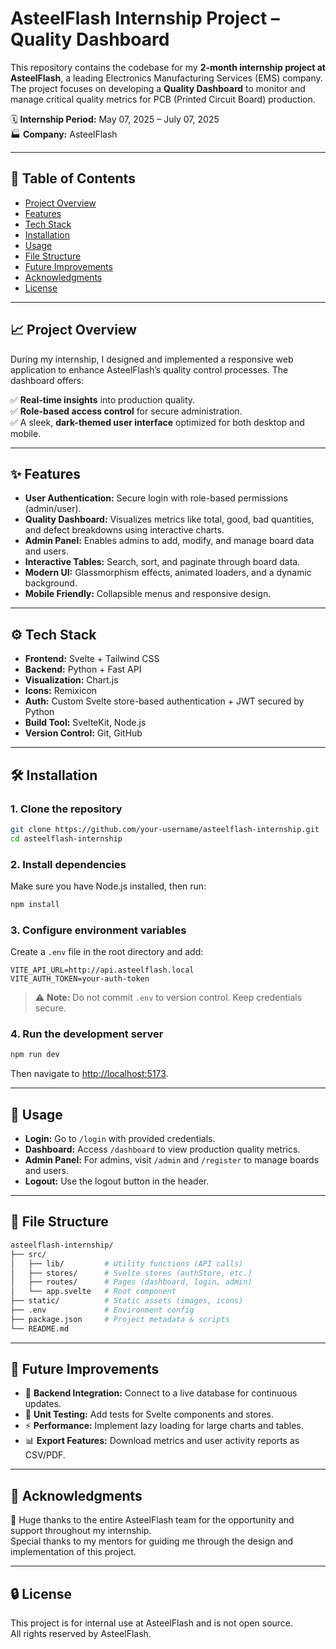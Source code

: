 
# AsteelFlash Internship Project – Quality Dashboard

This repository contains the codebase for my **2-month internship project at AsteelFlash**, a leading Electronics Manufacturing Services (EMS) company. The project focuses on developing a **Quality Dashboard** to monitor and manage critical quality metrics for PCB (Printed Circuit Board) production.

🗓 **Internship Period:** May 07, 2025 – July 07, 2025  
🏭 **Company:** AsteelFlash

---

## 🚀 Table of Contents

- [Project Overview](#project-overview)
- [Features](#features)
- [Tech Stack](#tech-stack)
- [Installation](#installation)
- [Usage](#usage)
- [File Structure](#file-structure)
- [Future Improvements](#future-improvements)
- [Acknowledgments](#acknowledgments)
- [License](#license)

---

## 📈 Project Overview

During my internship, I designed and implemented a responsive web application to enhance AsteelFlash’s quality control processes. The dashboard offers:

✅ **Real-time insights** into production quality.  
✅ **Role-based access control** for secure administration.  
✅ A sleek, **dark-themed user interface** optimized for both desktop and mobile.

---

## ✨ Features

- **User Authentication:** Secure login with role-based permissions (admin/user).  
- **Quality Dashboard:** Visualizes metrics like total, good, bad quantities, and defect breakdowns using interactive charts.  
- **Admin Panel:** Enables admins to add, modify, and manage board data and users.  
- **Interactive Tables:** Search, sort, and paginate through board data.  
- **Modern UI:** Glassmorphism effects, animated loaders, and a dynamic background.  
- **Mobile Friendly:** Collapsible menus and responsive design.

---

## ⚙️ Tech Stack

- **Frontend:** Svelte + Tailwind CSS
- **Backend:** Python + Fast API
- **Visualization:** Chart.js  
- **Icons:** Remixicon  
- **Auth:** Custom Svelte store-based authentication  + JWT secured by Python 
- **Build Tool:** SvelteKit, Node.js  
- **Version Control:** Git, GitHub

---

## 🛠️ Installation

### 1. Clone the repository
```bash
git clone https://github.com/your-username/asteelflash-internship.git
cd asteelflash-internship
```

### 2. Install dependencies
Make sure you have Node.js installed, then run:
```bash
npm install
```

### 3. Configure environment variables
Create a `.env` file in the root directory and add:
```env
VITE_API_URL=http://api.asteelflash.local
VITE_AUTH_TOKEN=your-auth-token
```
> ⚠️ **Note:** Do not commit `.env` to version control. Keep credentials secure.

### 4. Run the development server
```bash
npm run dev
```
Then navigate to [http://localhost:5173](http://localhost:5173).

---

## 🚀 Usage

- **Login:** Go to `/login` with provided credentials.  
- **Dashboard:** Access `/dashboard` to view production quality metrics.  
- **Admin Panel:** For admins, visit `/admin` and `/register` to manage boards and users.  
- **Logout:** Use the logout button in the header.

---

## 📁 File Structure

```bash
asteelflash-internship/
├── src/
│   ├── lib/         # Utility functions (API calls)
│   ├── stores/      # Svelte stores (authStore, etc.)
│   ├── routes/      # Pages (dashboard, login, admin)
│   └── app.svelte   # Root component
├── static/          # Static assets (images, icons)
├── .env             # Environment config
├── package.json     # Project metadata & scripts
└── README.md
```

---

## 🚀 Future Improvements

- 🔌 **Backend Integration:** Connect to a live database for continuous updates.  
- 🧪 **Unit Testing:** Add tests for Svelte components and stores.  
- ⚡ **Performance:** Implement lazy loading for large charts and tables.  
- 📊 **Export Features:** Download metrics and user activity reports as CSV/PDF.

---

## 🙏 Acknowledgments

🙏 Huge thanks to the entire AsteelFlash team for the opportunity and support throughout my internship.  
Special thanks to my mentors for guiding me through the design and implementation of this project.

---

## 🔒 License

This project is for internal use at AsteelFlash and is not open source.  
All rights reserved by AsteelFlash.
